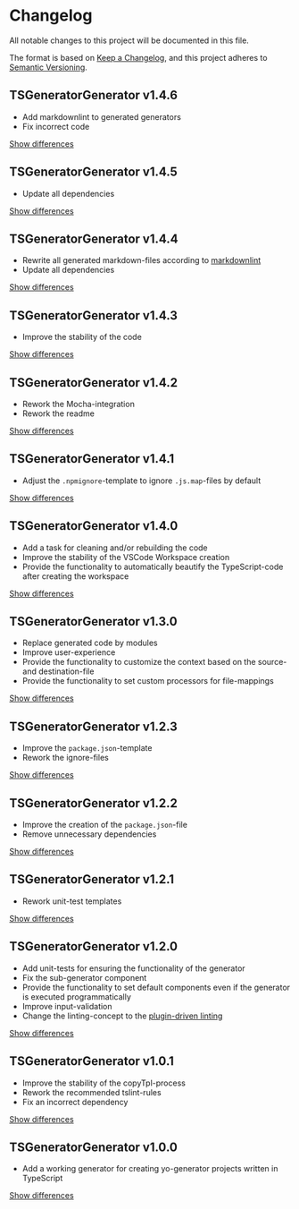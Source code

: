 # Changelog
All notable changes to this project will be documented in this file.

The format is based on [Keep a Changelog](https://keepachangelog.com/en/1.0.0/),
and this project adheres to [Semantic Versioning](https://semver.org/spec/v2.0.0.html).

## TSGeneratorGenerator v1.4.6
  - Add markdownlint to generated generators
  - Fix incorrect code

[Show differences](https://github.com/manuth/TSGeneratorGenerator/compare/v1.4.5...v1.4.6)

## TSGeneratorGenerator v1.4.5
  - Update all dependencies

[Show differences](https://github.com/manuth/TSGeneratorGenerator/compare/v1.4.4...v1.4.5)

## TSGeneratorGenerator v1.4.4
  - Rewrite all generated markdown-files according to [markdownlint](https://npmjs.org/package/markdownlint)
  - Update all dependencies

[Show differences](https://github.com/manuth/TSGeneratorGenerator/compare/v1.4.3...v1.4.4)

## TSGeneratorGenerator v1.4.3
  - Improve the stability of the code

[Show differences](https://github.com/manuth/TSGeneratorGenerator/compare/v1.4.2...v1.4.3)

## TSGeneratorGenerator v1.4.2
  - Rework the Mocha-integration
  - Rework the readme

[Show differences](https://github.com/manuth/TSGeneratorGenerator/compare/v1.4.1...v1.4.2)

## TSGeneratorGenerator v1.4.1
  - Adjust the `.npmignore`-template to ignore `.js.map`-files by default

[Show differences](https://github.com/manuth/TSGeneratorGenerator/compare/v1.4.0...v1.4.1)

## TSGeneratorGenerator v1.4.0
  - Add a task for cleaning and/or rebuilding the code
  - Improve the stability of the VSCode Workspace creation
  - Provide the functionality to automatically beautify the TypeScript-code after creating the workspace

[Show differences](https://github.com/manuth/TSGeneratorGenerator/compare/v1.3.0...v1.4.0)

## TSGeneratorGenerator v1.3.0
  - Replace generated code by modules
  - Improve user-experience
  - Provide the functionality to customize the context based on the source- and destination-file
  - Provide the functionality to set custom processors for file-mappings

[Show differences](https://github.com/manuth/TSGeneratorGenerator/compare/v1.2.3...v1.3.0)

## TSGeneratorGenerator v1.2.3
  - Improve the `package.json`-template
  - Rework the ignore-files

[Show differences](https://github.com/manuth/TSGeneratorGenerator/compare/v1.2.2...v1.2.3)

## TSGeneratorGenerator v1.2.2
  - Improve the creation of the `package.json`-file
  - Remove unnecessary dependencies

[Show differences](https://github.com/manuth/TSGeneratorGenerator/compare/v1.2.1...v1.2.2)

## TSGeneratorGenerator v1.2.1
  - Rework unit-test templates

[Show differences](https://github.com/manuth/TSGeneratorGenerator/compare/v1.2.0...v1.2.1)

## TSGeneratorGenerator v1.2.0
  - Add unit-tests for ensuring the functionality of the generator
  - Fix the sub-generator component
  - Provide the functionality to set default components even if the generator is executed programmatically
  - Improve input-validation
  - Change the linting-concept to the [plugin-driven linting](https://github.com/microsoft/typescript-tslint-plugin)

[Show differences](https://github.com/manuth/TSGeneratorGenerator/compare/v1.0.1...v1.2.0)

## TSGeneratorGenerator v1.0.1
  - Improve the stability of the copyTpl-process
  - Rework the recommended tslint-rules
  - Fix an incorrect dependency

[Show differences](https://github.com/manuth/TSGeneratorGenerator/compare/v1.0.0...v1.0.1)

## TSGeneratorGenerator v1.0.0
  - Add a working generator for creating yo-generator projects written in TypeScript

[Show differences](https://github.com/manuth/TSGeneratorGenerator/compare/e6fdb5a1304745e9bc157e46f718d78fa6147c5f...v1.0.0)